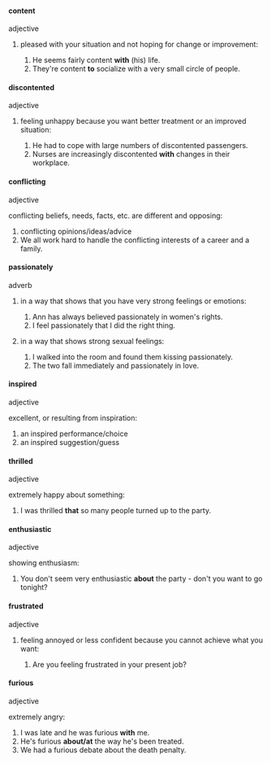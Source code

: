 #### content
adjective

1. pleased with your situation and not hoping for change or improvement:
   
   1. He seems fairly content **with** (his) life.
   2. They're content **to** socialize with a very small circle of people.

#### discontented
adjective

1. feeling unhappy because you want better treatment or an improved situation:
   
   1. He had to cope with large numbers of discontented passengers.
   2. Nurses are increasingly discontented **with** changes in their workplace.


#### conflicting
adjective

conflicting beliefs, needs, facts, etc. are different and opposing:

1. conflicting opinions/ideas/advice
2. We all work hard to handle the conflicting interests of a career and a family.

#### passionately
adverb

1. in a way that shows that you have very strong feelings or emotions:
   
   1. Ann has always believed passionately in women's rights.
   2. I feel passionately that I did the right thing.

2. in a way that shows strong sexual feelings:
   
   1. I walked into the room and found them kissing passionately.
   2. The two fall immediately and passionately in love.

#### inspired
adjective

excellent, or resulting from inspiration:

1. an inspired performance/choice
2. an inspired suggestion/guess

#### thrilled
adjective

extremely happy about something:

1. I was thrilled **that** so many people turned up to the party.

#### enthusiastic
adjective

showing enthusiasm:

1. You don't seem very enthusiastic **about** the party - don't you want to go tonight?

#### frustrated
adjective

1. feeling annoyed or less confident because you cannot achieve what you want:

   1. Are you feeling frustrated in your present job?

#### furious
adjective

extremely angry:

1. I was late and he was furious **with** me.
2. He's furious **about/at** the way he's been treated.
3. We had a furious debate about the death penalty.


